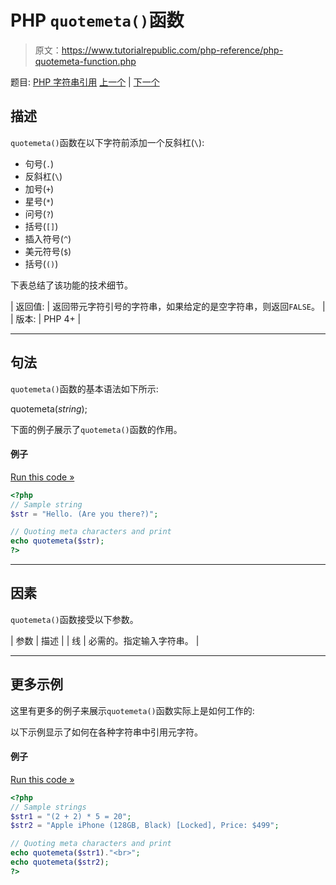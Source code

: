 # PHP `quotemeta()`函数

> 原文：<https://www.tutorialrepublic.com/php-reference/php-quotemeta-function.php>

题目: [PHP 字符串引用](php-string-functions.php) [上一个](php-quoted-printable-encode-function.php) | [下一个](php-rtrim-function.php)

## 描述

`quotemeta()`函数在以下字符前添加一个反斜杠(`\`):

*   句号(`.`)
*   反斜杠(`\`)
*   加号(`+`)
*   星号(`*`)
*   问号(`?`)
*   括号(`[]`)
*   插入符号(`^`)
*   美元符号(`$`)
*   括号(`()`)

下表总结了该功能的技术细节。

| 返回值: | 返回带元字符引号的字符串，如果给定的是空字符串，则返回`FALSE`。 |
| 版本: | PHP 4+ |

* * *

## 句法

`quotemeta()`函数的基本语法如下所示:

quotemeta(*string*);

下面的例子展示了`quotemeta()`函数的作用。

#### 例子

[Run this code »](../codelab.php?topic=php&file=quote-meta-characters "Run this code to view the output")

```php
<?php
// Sample string
$str = "Hello. (Are you there?)";

// Quoting meta characters and print
echo quotemeta($str);
?>
```

* * *

## 因素

`quotemeta()`函数接受以下参数。

| 参数 | 描述 |
| 线 | 必需的。指定输入字符串。 |

* * *

## 更多示例

这里有更多的例子来展示`quotemeta()`函数实际上是如何工作的:

以下示例显示了如何在各种字符串中引用元字符。

#### 例子

[Run this code »](../codelab.php?topic=php&file=add-backslash-before-every-meta-character "Run this code to view the output")

```php
<?php
// Sample strings
$str1 = "(2 + 2) * 5 = 20";
$str2 = "Apple iPhone (128GB, Black) [Locked], Price: $499";

// Quoting meta characters and print
echo quotemeta($str1)."<br>";
echo quotemeta($str2);
?>
```